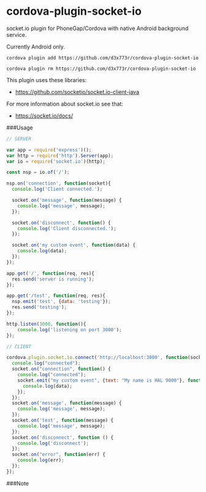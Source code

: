 cordova-plugin-socket-io
================

socket.io plugin for PhoneGap/Cordova with native Android background service.

Currently Android only.

```
cordova plugin add https://github.com/d3x773r/cordova-plugin-socket-io

cordova plugin rm https://github.com/d3x773r/cordova-plugin-socket-io
```

This plugin uses these libraries:
- https://github.com/socketio/socket.io-client-java

For more information about socket.io see that:
- https://socket.io/docs/

###Usage

```js
// SERVER

var app = require('express')();
var http = require('http').Server(app);
var io = require('socket.io')(http);

const nsp = io.of('/');

nsp.on('connection', function(socket){
  console.log('Client connected.');

  socket.on('message', function(message) {
    console.log('message', message);
  });

  socket.on('disconnect', function() {
    console.log('Client disconnected.');
  });

  socket.on('my custom event', function(data) {
    console.log(data);
  });
});

app.get('/', function(req, res){
  res.send('server is running');
});

app.get('/test', function(req, res){
  nsp.emit('test', {data: 'testing'});
  res.send('testing');
});

http.listen(3000, function(){
	console.log('listening on port 3000');
});
```

```js
// CLIENT

cordova.plugin.socket.io.connect('http://localhost:3000', function(socket) {
  console.log("connected");
  socket.on("connection", function() {
    console.log("connected");
    socket.emit("my custom event", {text: "My name is HAL 9000"}, function(data) {
      console.log(data);
    });
  });
  socket.on('message', function(message) {
    console.log('message', message);
  });
  socket.on('test', function(message) {
    console.log('message', message);
  });
  socket.on('disconnect', function () {
    console.log('disconnect');
  });
  socket.on("error", function(err) {
    console.log(err);
  });
});
```

###Note
